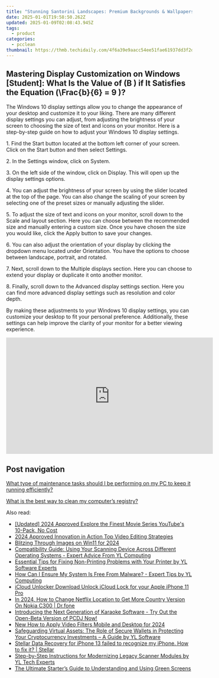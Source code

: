 ```yaml
---
title: "Stunning Santorini Landscapes: Premium Backgrounds & Wallpapers by YL Computing"
date: 2025-01-01T19:58:50.262Z
updated: 2025-01-09T02:08:43.945Z
tags:
  - product
categories:
  - pcclean
thumbnail: https://thmb.techidaily.com/4f6a39e9aacc54ee51fae61937dd3f2d46fe2285f88293ec56bab464e11f46a7.jpg
---
```


## Mastering Display Customization on Windows [Student]: What Is the Value of \(B \) if It Satisfies the Equation \(\Frac{b}{6} = 9 \)?

The Windows 10 display settings allow you to change the appearance of your desktop and customize it to your liking. There are many different display settings you can adjust, from adjusting the brightness of your screen to choosing the size of text and icons on your monitor. Here is a step-by-step guide on how to adjust your Windows 10 display settings. 

1\. Find the Start button located at the bottom left corner of your screen. Click on the Start button and then select Settings.

2\. In the Settings window, click on System.

3\. On the left side of the window, click on Display. This will open up the display settings options. 

4\. You can adjust the brightness of your screen by using the slider located at the top of the page. You can also change the scaling of your screen by selecting one of the preset sizes or manually adjusting the slider.

5\. To adjust the size of text and icons on your monitor, scroll down to the Scale and layout section. Here you can choose between the recommended size and manually entering a custom size. Once you have chosen the size you would like, click the Apply button to save your changes.

6\. You can also adjust the orientation of your display by clicking the dropdown menu located under Orientation. You have the options to choose between landscape, portrait, and rotated.

7\. Next, scroll down to the Multiple displays section. Here you can choose to extend your display or duplicate it onto another monitor.

8\. Finally, scroll down to the Advanced display settings section. Here you can find more advanced display settings such as resolution and color depth. 

By making these adjustments to your Windows 10 display settings, you can customize your desktop to fit your personal preference. Additionally, these settings can help improve the clarity of your monitor for a better viewing experience.

<!-- affiliate ads begin -->
<iframe width="560" height="315" src="https://www.youtube.com/embed/GU08CQVsZz0?si=V-SvPfzRsQysMS0e" title="YouTube video player" frameborder="0" allow="accelerometer; autoplay; clipboard-write; encrypted-media; gyroscope; picture-in-picture; web-share" referrerpolicy="strict-origin-when-cross-origin" allowfullscreen></iframe>
<!-- affiliate ads end -->

## Post navigation

[What type of maintenance tasks should I be performing on my PC to keep it running efficiently?](https://tools.techidaily.com/pcclean/products/)

[What is the best way to clean my computer’s registry?](https://tools.techidaily.com/pcclean/products/)

<ins class="adsbygoogle"
     style="display:block"
     data-ad-format="autorelaxed"
     data-ad-client="ca-pub-7571918770474297"
     data-ad-slot="1223367746"></ins>

<ins class="adsbygoogle"
     style="display:block"
     data-ad-client="ca-pub-7571918770474297"
     data-ad-slot="8358498916"
     data-ad-format="auto"
     data-full-width-responsive="true"></ins>

<span class="atpl-alsoreadstyle">Also read:</span>
<div><ul>
<li><a href="https://eaxpv-info.techidaily.com/updated-2024-approved-explore-the-finest-movie-series-youtubes-10-pack-no-cost/"><u>[Updated] 2024 Approved Explore the Finest Movie Series YouTube's 10-Pack, No Cost</u></a></li>
<li><a href="https://some-knowledge.techidaily.com/2024-approved-innovation-in-action-top-video-editing-strategies/"><u>2024 Approved Innovation in Action Top Video Editing Strategies</u></a></li>
<li><a href="https://article-tips.techidaily.com/blitzing-through-images-on-win11-for-2024/"><u>Blitzing Through Images on Win11 for 2024</u></a></li>
<li><a href="https://win-exclusive.techidaily.com/compatibility-guide-using-your-scanning-device-across-different-operating-systems-expert-advice-from-yl-computing/"><u>Compatibility Guide: Using Your Scanning Device Across Different Operating Systems - Expert Advice From YL Computing</u></a></li>
<li><a href="https://win-exclusive.techidaily.com/essential-tips-for-fixing-non-printing-problems-with-your-printer-by-yl-software-experts/"><u>Essential Tips for Fixing Non-Printing Problems with Your Printer by YL Software Experts</u></a></li>
<li><a href="https://win-exclusive.techidaily.com/how-can-i-ensure-my-system-is-free-from-malware-expert-tips-by-yl-computing/"><u>How Can I Ensure My System Is Free From Malware? - Expert Tips by YL Computing</u></a></li>
<li><a href="https://activate-lock.techidaily.com/icloud-unlocker-download-unlock-icloud-lock-for-your-apple-iphone-11-pro-by-drfone-ios/"><u>iCloud Unlocker Download Unlock iCloud Lock for your Apple iPhone 11 Pro</u></a></li>
<li><a href="https://review-topics.techidaily.com/in-2024-how-to-change-netflix-location-to-get-more-country-version-on-nokia-c300-drfone-by-drfone-virtual-android/"><u>In 2024, How to Change Netflix Location to Get More Country Version On Nokia C300 | Dr.fone</u></a></li>
<li><a href="https://win-exclusive.techidaily.com/introducing-the-next-generation-of-karaoke-software-try-out-the-open-beta-version-of-pcdj-now/"><u>Introducing the Next Generation of Karaoke Software - Try Out the Open-Beta Version of PCDJ Now!</u></a></li>
<li><a href="https://ai-editing-video.techidaily.com/new-how-to-apply-video-filters-mobile-and-desktop-for-2024/"><u>New How to Apply Video Filters Mobile and Desktop for 2024</u></a></li>
<li><a href="https://win-exclusive.techidaily.com/safeguarding-virtual-assets-the-role-of-secure-wallets-in-protecting-your-cryptocurrency-investments-a-guide-by-yl-software/"><u>Safeguarding Virtual Assets: The Role of Secure Wallets in Protecting Your Cryptocurrency Investments – A Guide by YL Software</u></a></li>
<li><a href="https://techidaily.com/stellar-data-recovery-for-iphone-13-failed-to-recognize-my-iphone-how-to-fix-it-stellar-by-stellar-data-recovery-ios-iphone-data-recovery/"><u>Stellar Data Recovery for iPhone 13 failed to recognize my iPhone. How to fix it? | Stellar</u></a></li>
<li><a href="https://win-exclusive.techidaily.com/step-by-step-instructions-for-modernizing-legacy-scanner-modules-by-yl-tech-experts/"><u>Step-by-Step Instructions for Modernizing Legacy Scanner Modules by YL Tech Experts</u></a></li>
<li><a href="https://extra-hints.techidaily.com/the-ultimate-starters-guide-to-understanding-and-using-green-screens/"><u>The Ultimate Starter’s Guide to Understanding and Using Green Screens</u></a></li>
</ul></div>

